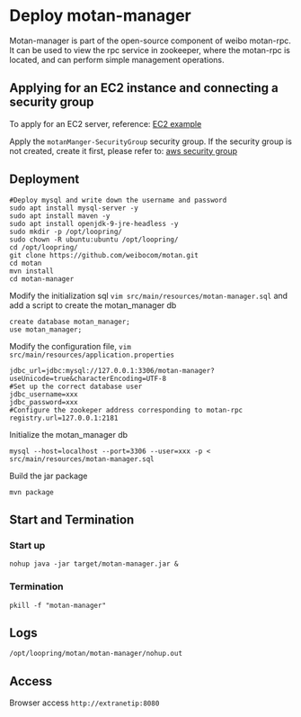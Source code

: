 # Deploy motan-manager

Motan-manager is part of the open-source component of weibo motan-rpc. It can be used to view the rpc service in zookeeper, where the motan-rpc is located, and can perform simple management operations.

## Applying for an EC2 instance and connecting a security group
To apply for an EC2 server, reference: [EC2 example](new_ec2.md)

Apply the `motanManger-SecurityGroup` security group. If the security group is not created, create it first, please refer to: [aws security group](security_group.md)

## Deployment
```
#Deploy mysql and write down the username and password
sudo apt install mysql-server -y
sudo apt install maven -y
sudo apt install openjdk-9-jre-headless -y
sudo mkdir -p /opt/loopring/
sudo chown -R ubuntu:ubuntu /opt/loopring/
cd /opt/loopring/
git clone https://github.com/weibocom/motan.git
cd motan
mvn install
cd motan-manager
```

Modify the initialization sql `vim src/main/resources/motan-manager.sql` and add a script to create the motan_manager db

```
create database motan_manager;
use motan_manager;
```

Modify the configuration file, `vim src/main/resources/application.properties`
```
jdbc_url=jdbc:mysql://127.0.0.1:3306/motan-manager?useUnicode=true&characterEncoding=UTF-8
#Set up the correct database user
jdbc_username=xxx
jdbc_password=xxx
#Configure the zookeper address corresponding to motan-rpc
registry.url=127.0.0.1:2181
```

Initialize the motan_manager db

`mysql --host=localhost --port=3306 --user=xxx -p < src/main/resources/motan-manager.sql`

Build the jar package

`mvn package`

## Start and Termination

### Start up
`nohup java -jar target/motan-manager.jar &`

### Termination
`pkill -f "motan-manager"`

## Logs
`/opt/loopring/motan/motan-manager/nohup.out`

## Access
Browser access `http://extranetip:8080`